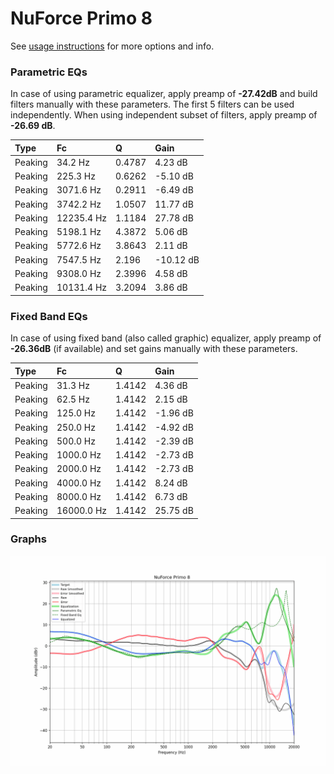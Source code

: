 # NuForce Primo 8
See [usage instructions](https://github.com/jaakkopasanen/AutoEq#usage) for more options and info.

### Parametric EQs
In case of using parametric equalizer, apply preamp of **-27.42dB** and build filters manually
with these parameters. The first 5 filters can be used independently.
When using independent subset of filters, apply preamp of **-26.69 dB**.

| Type    | Fc         |      Q | Gain      |
|:--------|:-----------|:-------|:----------|
| Peaking | 34.2 Hz    | 0.4787 | 4.23 dB   |
| Peaking | 225.3 Hz   | 0.6262 | -5.10 dB  |
| Peaking | 3071.6 Hz  | 0.2911 | -6.49 dB  |
| Peaking | 3742.2 Hz  | 1.0507 | 11.77 dB  |
| Peaking | 12235.4 Hz | 1.1184 | 27.78 dB  |
| Peaking | 5198.1 Hz  | 4.3872 | 5.06 dB   |
| Peaking | 5772.6 Hz  | 3.8643 | 2.11 dB   |
| Peaking | 7547.5 Hz  | 2.196  | -10.12 dB |
| Peaking | 9308.0 Hz  | 2.3996 | 4.58 dB   |
| Peaking | 10131.4 Hz | 3.2094 | 3.86 dB   |

### Fixed Band EQs
In case of using fixed band (also called graphic) equalizer, apply preamp of **-26.36dB**
(if available) and set gains manually with these parameters.

| Type    | Fc         |      Q | Gain     |
|:--------|:-----------|:-------|:---------|
| Peaking | 31.3 Hz    | 1.4142 | 4.36 dB  |
| Peaking | 62.5 Hz    | 1.4142 | 2.15 dB  |
| Peaking | 125.0 Hz   | 1.4142 | -1.96 dB |
| Peaking | 250.0 Hz   | 1.4142 | -4.92 dB |
| Peaking | 500.0 Hz   | 1.4142 | -2.39 dB |
| Peaking | 1000.0 Hz  | 1.4142 | -2.73 dB |
| Peaking | 2000.0 Hz  | 1.4142 | -2.73 dB |
| Peaking | 4000.0 Hz  | 1.4142 | 8.24 dB  |
| Peaking | 8000.0 Hz  | 1.4142 | 6.73 dB  |
| Peaking | 16000.0 Hz | 1.4142 | 25.75 dB |

### Graphs
![](./NuForce%20Primo%208.png)